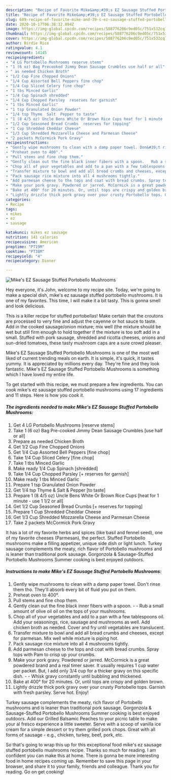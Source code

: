 ```yaml
---
description: "Recipe of Favorite Mike&amp;#39;s EZ Sausage Stuffed Portobello Mushrooms"
title: "Recipe of Favorite Mike&amp;#39;s EZ Sausage Stuffed Portobello Mushrooms"
slug: 689-recipe-of-favorite-mike-and-39-s-ez-sausage-stuffed-portobello-mushrooms
date: 2020-10-17T06:38:12.094Z
image: https://img-global.cpcdn.com/recipes/588776206c9ed05c/751x532cq70/mikes-ez-sausage-stuffed-portobello-mushrooms-recipe-main-photo.jpg
thumbnail: https://img-global.cpcdn.com/recipes/588776206c9ed05c/751x532cq70/mikes-ez-sausage-stuffed-portobello-mushrooms-recipe-main-photo.jpg
cover: https://img-global.cpcdn.com/recipes/588776206c9ed05c/751x532cq70/mikes-ez-sausage-stuffed-portobello-mushrooms-recipe-main-photo.jpg
author: Birdie Rice
ratingvalue: 4.1
reviewcount: 14145
recipeingredient:
- "4 LG Portobello Mushrooms reserve stems"
- "1 (6 oz) Bag Precooked Jimmy Dean Sausage Crumbles use half or all"
- " as needed Chicken Broth"
- "1/2 Cup Fine Chopped Onions"
- "1/4 Cup Assorted Bell Peppers fine chop"
- "1/4 Cup Sliced Celery fine chop"
- "1 tbs Minced Garlic"
- "1/4 Cup Spinach shredded"
- "1/4 Cup Chopped Parsley  reserves for garnish"
- "1 tbs Minced Garlic"
- "1 tsp Granulated Onion Powder"
- "1/4 tsp Thyme  Salt  Pepper to taste"
- "1 (8 4/5 oz) Uncle Bens White Or Brown Rice Cups heat for 1 minute  use 1 12 or all"
- "1/2 Cup Seasoned Bread Crumbs  reserves for topping"
- "1 Cup Shredded Cheddar Cheese"
- "1/3 Cup Shredded Mozzarella Cheese and Parmesan Cheese"
- "2 packets McCormick Pork Gravy"
recipeinstructions:
- "Gently wipe mushrooms to clean with a damp paper towel. Don&#39;t rinse them tho. They&#39;ll absorb every bit of fluid you put on them."
- "Preheat oven to 400°."
- "Pull stems and fine chop them."
- "Gently clean out the fine black inner fibers with a spoon.   Rub a small amount of olive oil oil on the tops of your mushrooms."
- "Chop all of your vegetables and add to a pan with a few tablespoons oil. Add your seasonings, rice, sausage and mushrooms as well. Add chicken broth as needed. Cover and fry until vegetables are translucent."
- "Transfer mixture to bowl and add all bread crumbs and cheeses, except for parmesan. Mix well while mixture is piping hot."
- "Pack sausage rice mixture into all 4 mushrooms tightly."
- "Add parmesan cheese to the tops and coat with bread crumbs. Spray tops with Pam to crisp up your crumbs."
- "Make your pork gravy. Powdered or jarred. McCormick is a great powdered brand and a real timer saver. It usually requires 1 cup water per packet. But, I add only 3/4 cup for a thicker gravy on this specific dish.   Whisk gravy constantly until bubbling and thickened."
- "Bake at 400° for 20 minutes. Or, until tops are crispy and golden brown."
- "Lightly drizzle thick pork gravy over your crusty Portobello tops. Garnish with fresh parsley. Serve hot. Enjoy!"
categories:
- Recipe
tags:
- mikes
- ez
- sausage

katakunci: mikes ez sausage 
nutrition: 141 calories
recipecuisine: American
preptime: "PT19M"
cooktime: "PT38M"
recipeyield: "4"
recipecategory: Dinner

---
```



![Mike&#39;s EZ Sausage Stuffed Portobello Mushrooms](https://img-global.cpcdn.com/recipes/588776206c9ed05c/751x532cq70/mikes-ez-sausage-stuffed-portobello-mushrooms-recipe-main-photo.jpg)

Hey everyone, it's John, welcome to my recipe site. Today, we're going to make a special dish, mike&#39;s ez sausage stuffed portobello mushrooms. It is one of my favorites. This time, I will make it a bit tasty. This is gonna smell and look delicious.

This is a killer recipe for stuffed portobellas! Make certain that the croutons are processed to very fine and adjust the cayenne or hot sauce to taste. Add in the cooked sausage/onion mixture; mix well (the mixture should be wet but still firm enough to hold together if the mixture is too soft add in a small. Stuffed with pork sausage, shredded and ricotta cheeses, onions and sun-dried tomatoes, these tasty mushroom caps are a sure crowd pleaser.

Mike&#39;s EZ Sausage Stuffed Portobello Mushrooms is one of the most well liked of current trending meals on earth. It is simple, it's quick, it tastes yummy. It is appreciated by millions every day. They're fine and they look fantastic. Mike&#39;s EZ Sausage Stuffed Portobello Mushrooms is something which I have loved my entire life.


To get started with this recipe, we must prepare a few ingredients. You can cook mike&#39;s ez sausage stuffed portobello mushrooms using 17 ingredients and 11 steps. Here is how you cook it.

<!--inarticleads1-->

##### The ingredients needed to make Mike&#39;s EZ Sausage Stuffed Portobello Mushrooms:

1. Get 4 LG Portobello Mushrooms [reserve stems]
1. Take 1 (6 oz) Bag Pre-cooked Jimmy Dean Sausage Crumbles [use half or all]
1. Prepare  as needed Chicken Broth
1. Get 1/2 Cup Fine Chopped Onions
1. Get 1/4 Cup Assorted Bell Peppers [fine chop]
1. Take 1/4 Cup Sliced Celery [fine chop]
1. Take 1 tbs Minced Garlic
1. Make ready 1/4 Cup Spinach [shredded]
1. Take 1/4 Cup Chopped Parsley [+ reserves for garnish]
1. Make ready 1 tbs Minced Garlic
1. Prepare 1 tsp Granulated Onion Powder
1. Get 1/4 tsp Thyme &amp; Salt &amp; Pepper [to taste]
1. Prepare 1 (8 4/5 oz) Uncle Bens White Or Brown Rice Cups [heat for 1 minute - use 1 1/2 or all]
1. Get 1/2 Cup Seasoned Bread Crumbs [+ reserves for topping]
1. Prepare 1 Cup Shredded Cheddar Cheese
1. Get 1/3 Cup Shredded Mozzarella Cheese and Parmesan Cheese
1. Take 2 packets McCormick Pork Gravy


It has a lot of my favorite herbs and spices (like basil and fennel seed), one of my favorite cheeses (Parmesan), the perfect. Stuffed Portobello mushrooms make a filling appetizer, unique side dish or light lunch. Turkey sausage complements the meaty, rich flavor of Portobello mushrooms and is leaner than traditional pork sausage. Gorgonzola &amp; Sausage-Stuffed Portobello Mushrooms Summer cooking is best enjoyed outdoors. 

<!--inarticleads2-->

##### Instructions to make Mike&#39;s EZ Sausage Stuffed Portobello Mushrooms:

1. Gently wipe mushrooms to clean with a damp paper towel. Don&#39;t rinse them tho. They&#39;ll absorb every bit of fluid you put on them.
1. Preheat oven to 400°.
1. Pull stems and fine chop them.
1. Gently clean out the fine black inner fibers with a spoon.  -  - Rub a small amount of olive oil oil on the tops of your mushrooms.
1. Chop all of your vegetables and add to a pan with a few tablespoons oil. Add your seasonings, rice, sausage and mushrooms as well. Add chicken broth as needed. Cover and fry until vegetables are translucent.
1. Transfer mixture to bowl and add all bread crumbs and cheeses, except for parmesan. Mix well while mixture is piping hot.
1. Pack sausage rice mixture into all 4 mushrooms tightly.
1. Add parmesan cheese to the tops and coat with bread crumbs. Spray tops with Pam to crisp up your crumbs.
1. Make your pork gravy. Powdered or jarred. McCormick is a great powdered brand and a real timer saver. It usually requires 1 cup water per packet. But, I add only 3/4 cup for a thicker gravy on this specific dish.  -  - Whisk gravy constantly until bubbling and thickened.
1. Bake at 400° for 20 minutes. Or, until tops are crispy and golden brown.
1. Lightly drizzle thick pork gravy over your crusty Portobello tops. Garnish with fresh parsley. Serve hot. Enjoy!


Turkey sausage complements the meaty, rich flavor of Portobello mushrooms and is leaner than traditional pork sausage. Gorgonzola &amp; Sausage-Stuffed Portobello Mushrooms Summer cooking is best enjoyed outdoors. Add our Grilled Balsamic Peaches to your picnic table to make your al fresco experience a little sweeter. Serve with a scoop of vanilla ice cream for a simple dessert or try them grilled pork chops. Great with all forms of sausage - e.g., chicken, turkey, beef, pork, etc. 

So that's going to wrap this up for this exceptional food mike&#39;s ez sausage stuffed portobello mushrooms recipe. Thanks so much for reading. I am confident you can make this at home. There is gonna be more interesting food in home recipes coming up. Remember to save this page in your browser, and share it to your family, friends and colleague. Thank you for reading. Go on get cooking!
